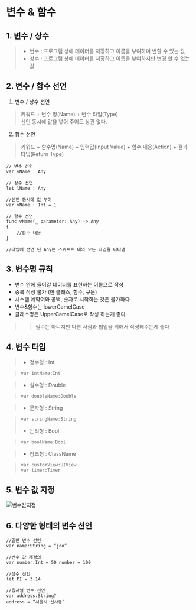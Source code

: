 # 변수 & 함수 #

## 1. 변수 / 상수 ##
>- 변수 : 프로그램 상에 데이터를 저장하고 이름을 부여하며 변할 수 있는 값
>- 상수 : 프로그램 상에 데이터를 저장하고 이름을 부여하지만 변경 할 수 없는 값

## 2. 변수 / 함수 선언 ##
1. 변수 / 상수 선언<br>
> 키워드 + 변수 명(Name) + 변수 타입(Type)<br>
> 선언 동시에 값을 넣어 주어도 상관 없다.<br>
2. 함수 선언<br>
> 키워드 + 함수명(Name) + 입력값(Input Value) + 함수 내용(Action) + 결과타입(Return Type)<br>

~~~
// 변수 선언
var vName : Any

// 상수 선언
let lName : Any

//선언 동시에 값 부여
var vName : Int = 1

// 함수 선언
func vName(_ parameter: Any) -> Any 
{ 
	//함수 내용 
}

//타입에 선언 된 Any는 스위프트 내의 모든 타입을 나타냄
~~~

## 3. 변수명 규칙 ##
- 변수 안에 들어갈 데이터를 표현하는 이름으로 작성
- 중복 작성 불가 (한 클래스, 함수, 구문)
- 시스템 예약어와 공백, 숫자로 시작하는 것은 불가하다
- 변수&함수는 lowerCamelCase
- 클래스명은 UpperCamelCase로 작성 하는게 좋다<br>
> > 필수는 아니지만 다른 사람과 협업을 위해서 작성해주는게 좋다

## 4. 변수 타입 ##
>- 정수형 : Int<br>

>~~~
>var intName:Int
>~~~

>- 실수형 : Double<br>

>~~~
>var doubleName:Double
>~~~

>- 문자형 : String<br>

>~~~
>var stringName:String
>~~~
>- 논리형 : Bool<br>

>~~~
>var boolName:Bool
>~~~

>- 참조형 : ClassName

>~~~
>var customView:UIView
>var timer:Timer
>~~~

## 5. 변수 값 지정 ##
![변수값지정](/value.png "값")

## 6. 다양한 형태의 변수 선언 ##
~~~
//일반 변수 선언
var name:String = “joo”

//변수 값 재정의
var number:Int = 50 number = 100

//상수 선언
let PI = 3.14

//옵셔널 변수 선언
var address:String?
address = “서울시 신사동”
~~~


